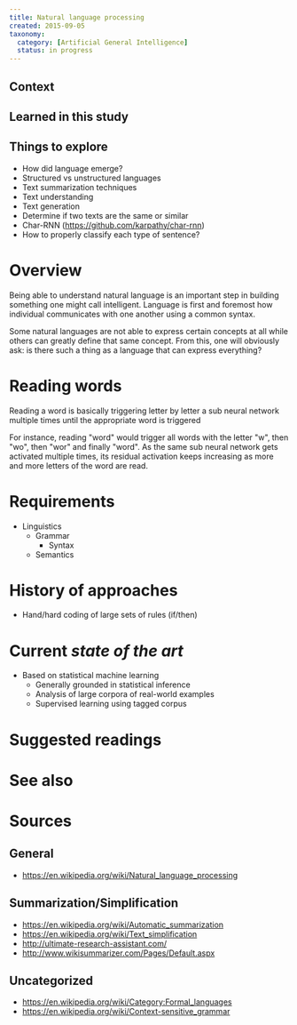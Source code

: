 ```yaml
---
title: Natural language processing
created: 2015-09-05
taxonomy:
  category: [Artificial General Intelligence]
  status: in progress
---
```

## Context

## Learned in this study

## Things to explore

* How did language emerge?
* Structured vs unstructured languages
* Text summarization techniques
* Text understanding
* Text generation
* Determine if two texts are the same or similar
* Char-RNN (https://github.com/karpathy/char-rnn)
* How to properly classify each type of sentence?

# Overview

Being able to understand natural language is an important step in building something one might call intelligent. Language is first and foremost how individual communicates with one another using a common syntax.

Some natural languages are not able to express certain concepts at all while others can greatly define that same concept. From this, one will obviously ask: is there such a thing as a language that can express everything?

# Reading words

Reading a word is basically triggering letter by letter a sub neural network multiple times until the appropriate word is triggered

For instance, reading "word" would trigger all words with the letter "w", then "wo", then "wor" and finally "word". As the same sub neural network gets activated multiple times, its residual activation keeps increasing as more and more letters of the word are read.

# Requirements

- Linguistics
    - Grammar
        - Syntax
    - Semantics

# History of approaches
* Hand/hard coding of large sets of rules (if/then)

# Current *state of the art*
* Based on statistical machine learning
	* Generally grounded in statistical inference
	* Analysis of large corpora of real-world examples
	* Supervised learning using tagged corpus

# Suggested readings

# See also

# Sources

## General
* https://en.wikipedia.org/wiki/Natural_language_processing

## Summarization/Simplification

* https://en.wikipedia.org/wiki/Automatic_summarization
* https://en.wikipedia.org/wiki/Text_simplification
* http://ultimate-research-assistant.com/
* http://www.wikisummarizer.com/Pages/Default.aspx

## Uncategorized

* https://en.wikipedia.org/wiki/Category:Formal_languages
* https://en.wikipedia.org/wiki/Context-sensitive_grammar